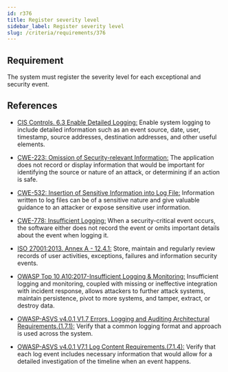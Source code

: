 ```yaml
---
id: r376
title: Register severity level
sidebar_label: Register severity level
slug: /criteria/requirements/376
---
```


## Requirement

The system must register
the severity level
for each exceptional and security event.

## References

- [CIS Controls. 6.3 Enable Detailed Logging:](https://www.cisecurity.org/controls/)
  Enable system logging
  to include detailed information
  such as an event source,
  date, user, timestamp,
  source addresses, destination addresses,
  and other useful elements.

- [CWE-223: Omission of Security-relevant Information:](https://cwe.mitre.org/data/definitions/223.html)
  The application does not record or display
  information that would be important
  for identifying the source
  or nature of an attack,
  or determining if an action is safe.

- [CWE-532: Insertion of Sensitive Information into Log File:](https://cwe.mitre.org/data/definitions/532.html)
  Information written to log files
  can be of a sensitive nature
  and give valuable guidance to an attacker
  or expose sensitive user information.

- [CWE-778: Insufficient Logging:](https://cwe.mitre.org/data/definitions/778.html)
  When a security-critical event occurs,
  the software either does not record the event
  or omits important details
  about the event when logging it.

- [ISO 27001:2013. Annex A - 12.4.1:](https://www.iso.org/obp/ui/#iso:std:54534:en)
  Store, maintain
  and regularly review records
  of user activities,
  exceptions, failures
  and information security events.

- [OWASP Top 10 A10:2017-Insufficient Logging & Monitoring:](https://owasp.org/www-project-top-ten/2017/A10_2017-Insufficient_Logging%2526Monitoring)
  Insufficient logging and monitoring,
  coupled with missing
  or ineffective integration
  with incident response,
  allows attackers to further attack systems,
  maintain persistence,
  pivot to more systems,
  and tamper, extract,
  or destroy data.

- [OWASP-ASVS v4.0.1 V1.7 Errors, Logging and Auditing Architectural Requirements.(1.7.1):](https://owasp.org/www-pdf-archive/OWASP_Application_Security_Verification_Standard_4.0-en.pdf)
  Verify that a common logging format
  and approach is used across the system.

- [OWASP-ASVS v4.0.1 V7.1 Log Content Requirements.(7.1.4):](https://owasp.org/www-pdf-archive/OWASP_Application_Security_Verification_Standard_4.0-en.pdf)
  Verify that each log event
  includes necessary information
  that would allow for a detailed investigation
  of the timeline
  when an event happens.
